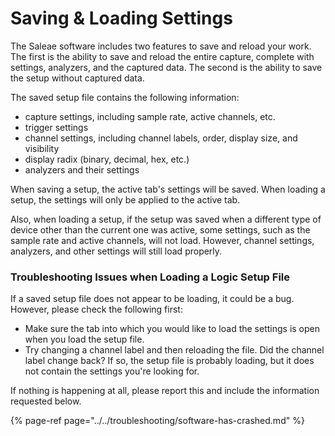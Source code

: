 # Saving & Loading Settings

The Saleae software includes two features to save and reload your work. The first is the ability to save and reload the entire capture, complete with settings, analyzers, and the captured data. The second is the ability to save the setup without captured data.

The saved setup file contains the following information:

* capture settings, including sample rate, active channels, etc.
* trigger settings
* channel settings, including channel labels, order, display size, and visibility
* display radix \(binary, decimal, hex, etc.\)
* analyzers and their settings

When saving a setup, the active tab's settings will be saved. When loading a setup, the settings will only be applied to the active tab.

Also, when loading a setup, if the setup was saved when a different type of device other than the current one was active, some settings, such as the sample rate and active channels, will not load. However, channel settings, analyzers, and other settings will still load properly.

### **Troubleshooting Issues when Loading a Logic Setup File**

If a saved setup file does not appear to be loading, it could be a bug. However, please check the following first:

* Make sure the tab into which you would like to load the settings is open when you load the setup file.
* Try changing a channel label and then reloading the file. Did the channel label change back? If so, the setup file is probably loading, but it does not contain the settings you're looking for.

If nothing is happening at all, please report this and include the information requested below.

{% page-ref page="../../troubleshooting/software-has-crashed.md" %}











